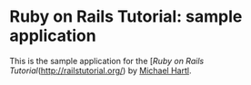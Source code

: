 # Ruby on Rails Tutorial: sample application

This is the sample application for the [*Ruby on Rails Tutorial*(http://railstutorial.org/) by [Michael Hartl](http://michaelhartl.com). 